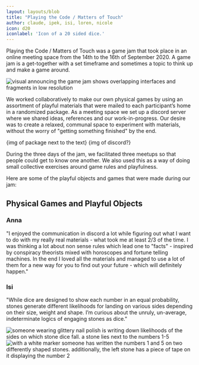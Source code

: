 ```yaml
---
layout: layouts/blob
title: "Playing the Code / Matters of Touch"
author: claude, ipek, isi, loren, nicole
icon: d20
iconlabel: 'Icon of a 20 sided dice.'
---
```


Playing the Code / Matters of Touch was a game jam that took place in an online meeting space from the 14th to the 16th of September 2020. A game jam is a get-together with a set timeframe and sometimes a topic to think up and make a game around.

![visual announcing the game jam shows overlapping interfaces and fragments in low resolution](/img/gamejam-announcement.png)

We worked collaboratively to make our own physical games by using an assortment of playful materials that were mailed to each participant’s home in a randomized package. As a meeting space we set up a discord server where we shared ideas, references and our work-in-progress. Our desire was to create a relaxed, communal space to experiment with materials, without the worry of "getting something finished" by the end.

{img of package next to the text}
{img of discord?}

During the three days of the jam, we facilitated three meetups so that people could get to know one another. We also used this as a way of doing small collective exercises around game rules and playfulness.

Here are some of the  playful objects and games that were made during our jam: 

## Physical Games and Playful Objects

### Anna
"I enjoyed the communication in discord a lot while figuring out what I want to do with my really real materials - what took me at least 2/3 of the time. I was thinking a lot about non sense rules which lead one to "facts" - inspired by conspiracy theorists mixed with horoscopes and fortune telling machines. In the end I loved all the materials and managed to use a lot of them for a new way for you to find out your future - which will definitely happen."

### Isi 
"While dice are designed to show each number in an equal probability, stones generate different likelihoods for landing on various sides depending on their size, weight and shape. I’m curious about the unruly, un-average, indeterminate logics of engaging stones as dice."

![someone wearing glittery nail polish is writing down likelihoods of the sides on which stone dice fall. a stone lies next to the numbers 1-5](/img/gamejam-stones-01.png)
![with a white marker someone has written the numbers 1 and 5 on two differently shaped stones. additionally, the left stone has a piece of tape on it displaying the number 2](/img/gamejam-stones-02.png)